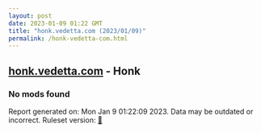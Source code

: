 ```yaml
---
layout: post
date: 2023-01-09 01:22 GMT
title: "honk.vedetta.com (2023/01/09)"
permalink: /honk-vedetta-com.html
---
```



## [honk.vedetta.com](https://honk.vedetta.com) - Honk

### No mods found

Report generated on: Mon Jan  9 01:22:09 2023. Data may be outdated or incorrect.
Ruleset version: [🏀](/version-basketball)
